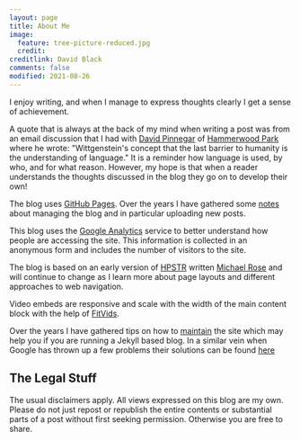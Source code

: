 ```yaml
---
layout: page
title: About Me
image:
  feature: tree-picture-reduced.jpg
  credit:
creditlink: David Black
comments: false
modified: 2021-08-26
---
```


I enjoy writing, and when I manage to express thoughts clearly I get a sense of achievement.

A quote that is always at the back of my mind when writing a post was from an email discussion that I had with [David Pinnegar](https://www.ft.com/content/79c7c444-a788-11e8-926a-7342fe5e173f) of [Hammerwood Park](https://www.hammerwoodpark.co.uk/) where he wrote: "Wittgenstein's concept that the last barrier to humanity is the understanding of language." It is a reminder how language is used, by who, and for what reason. However, my hope is that when a reader understands the thoughts discussed in the blog they go on to develop their own!


The blog uses [GitHub Pages](https://jekyllrb.com/docs/github-pages/).  Over the years I have gathered some [notes](/assets/md/git-notes) about managing the blog and in particular uploading new posts.

This blog uses the <a href="https://www.google.co.uk/analytics/">Google Analytics</a> service to better understand how people are accessing the site. This information is collected in an anonymous form and includes the number of visitors to the site.

The blog is based on an early version of [HPSTR](https://mademistakes.com/work/hpstr-jekyll-theme/) written [Michael Rose](https://mademistakes.com/about/) and will continue to change as I learn more about page layouts and different approaches to web navigation.

Video embeds are responsive and scale with the width of the main content block with the help of [FitVids](https://fitvidsjs.com/).

Over the years I have gathered tips on how to [maintain](/assets/md/maintenance) the site which may help you if you are running a Jekyll based blog. In a similar vein when Google has thrown up a few problems their solutions can be found [here](/assets/md/resolved-problems)

<h2>The Legal Stuff</h2>

The usual disclaimers apply. All views expressed on this blog are my own. Please do not just repost or republish the entire contents or substantial parts of a post without first seeking permission. Otherwise you are free to share.
